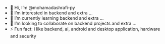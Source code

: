 - 👋 Hi, I’m @mohamadashrafi-py
- 👀 I’m interested in backend and extra ...
- 🌱 I’m currently learning backend and extra ...
- 💞️ I’m looking to collaborate on backend projects and extra ...
- ⚡ Fun fact: i like backend, ai, android and desktop application, hardware and security

<!---
mohamadashrafi-py/mohamadashrafi-py is a ✨ special ✨ repository because its `README.md` (this file) appears on your GitHub profile.
You can click the Preview link to take a look at your changes.
--->
